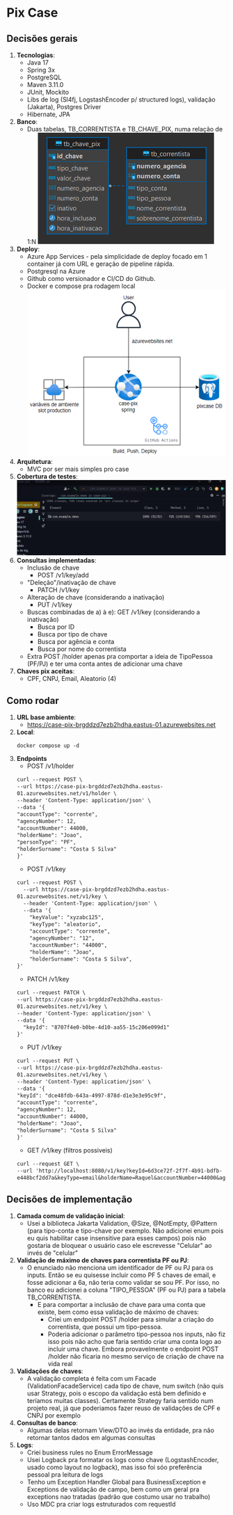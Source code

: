 # Pix Case

## Decisões gerais
1. **Tecnologias**:
    - Java 17
    - Spring 3x
    - PostgreSQL
    - Maven 3.11.0
    - JUnit, Mockito
    - Libs de log (Sl4fj, LogstashEncoder p/ structured logs), validação (Jakarta), Postgres Driver
    - Hibernate, JPA
4. **Banco**:
    - Duas tabelas, TB_CORRENTISTA e TB_CHAVE_PIX, numa relação de 1:N
![](images/er_diagram.png)
5. **Deploy**:
    - Azure App Services - pela simplicidade de deploy focado em 1 container já com URL e geração de pipeline rápida.
    - Postgresql na Azure
    - Github como versionador e CI/CD do Github.
    - Docker e compose pra rodagem local
  ![](images/deploy.png) 
6. **Arquitetura**:
    - MVC por ser mais simples pro case
7. **Cobertura de testes**:
![](images/test_coverage.png)
3. **Consultas implementadas**:
   - Inclusão de chave
      - POST /v1/key/add
   - "Deleção"/inativação de chave
      - PATCH /v1/key
   - Alteração de chave (considerando a inativação)
      - PUT /v1/key
   - Buscas combinadas de a) à e): GET /v1/key (considerando a inativação)
      - Busca por ID
      - Busca por tipo de chave
      - Busca por agência e conta
      - Busca por nome do correntista
   - Extra POST /holder apenas pra comportar a ideia de TipoPessoa (PF/PJ) e ter uma conta antes de adicionar uma chave
2. **Chaves pix aceitas**:
   - CPF, CNPJ, Email, Aleatorio (4)

## Como rodar
1. **URL base ambiente**:
   - https://case-pix-brgddzd7ezb2hdha.eastus-01.azurewebsites.net
2. **Local**:
    ```
    docker compose up -d
    ```
3. **Endpoints**
    - POST /v1/holder
    ```
    curl --request POST \
    --url https://case-pix-brgddzd7ezb2hdha.eastus-01.azurewebsites.net/v1/holder \
    --header 'Content-Type: application/json' \
    --data '{
    "accountType": "corrente",
    "agencyNumber": 12,
    "accountNumber": 44000,
    "holderName": "Joao",
    "personType": "PF",
    "holderSurname": "Costa S Silva"
    }'
    ``` 
    - POST /v1/key
    ```
    curl --request POST \
      --url https://case-pix-brgddzd7ezb2hdha.eastus-01.azurewebsites.net/v1/key \
      --header 'Content-Type: application/json' \
      --data '{
        "keyValue": "xyzabc125",
        "keyType": "aleatorio",
        "accountType": "corrente",
        "agencyNumber": "12",
        "accountNumber": "44000",
        "holderName": "Joao",
        "holderSurname": "Costa S Silva",
    }'
    ``` 
    - PATCH /v1/key
    ```
    curl --request PATCH \
    --url https://case-pix-brgddzd7ezb2hdha.eastus-01.azurewebsites.net/v1/key \
    --header 'Content-Type: application/json' \
    --data '{
      "keyId": "8707f4e0-b0be-4d10-aa55-15c206e099d1"
    }'
    ``` 
    - PUT /v1/key
    ```
    curl --request PUT \
    --url https://case-pix-brgddzd7ezb2hdha.eastus-01.azurewebsites.net/v1/key \
    --header 'Content-Type: application/json' \
    --data '{
    "keyId": "dce48fdb-643a-4997-878d-d1e3e3e95c9f",
    "accountType": "corrente",
    "agencyNumber": 12,
    "accountNumber": 44000,
    "holderName": "Joao",
    "holderSurname": "Costa S Silva"
    }'
    ``` 
    - GET /v1/key (filtros possiveis)
    ```
    curl --request GET \
    --url 'http://localhost:8080/v1/key?keyId=6d3ce72f-2f7f-4b91-bdfb-e448bcf2dd7a&keyType=email&holderName=Raquel&accountNumber=44000&agencyNumber=12&inclusionDate=31%2F07%2F2024'
    ``` 
   
## Decisões de implementação
1. **Camada comum de validação inicial**:
    - Usei a biblioteca Jakarta Validation, @Size, @NotEmpty, @Pattern (para tipo-conta e tipo-chave por exemplo. Não adicionei enum pois eu quis habilitar case insensitive para esses campos) pois não gostaria de bloquear o usuário caso ele escrevesse "Celular" ao invés de "celular"
2. **Validação de máximo de chaves para correntista PF ou PJ**:
    - O enunciado não menciona um identificador de PF ou PJ para os inputs. Então se eu quisesse incluir como PF 5 chaves de email, e fosse adicionar a 6a, não teria como validar se sou PF. Por isso, no banco eu adicionei a coluna "TIPO_PESSOA" (PF ou PJ) para a tabela TB_CORRENTISTA.
        - E para comportar a inclusão de chave para uma conta que existe, bem como essa validação de máximo de chaves:
            - Criei um endpoint POST /holder para simular a criação do correntista, que possui um tipo-pessoa.
            - Poderia adicionar o parâmetro tipo-pessoa nos inputs, não fiz isso pois não acho que faria sentido criar uma conta logo ao incluir uma chave. Embora provavelmente o endpoint POST /holder não ficaria no mesmo serviço de criação de chave na vida real
3. **Validações de chaves**:
    - A validação completa é feita com um Facade (ValidationFacadeService) cada tipo de chave, num switch (não quis usar Strategy, pois o escopo da validação está bem definido e teríamos muitas classes). Certamente Strategy faria sentido num projeto real, já que poderiamos fazer reuso de validações de CPF e CNPJ por exemplo
4. **Consultas de banco**:
    - Algumas delas retornam View/DTO ao invés da entidade, pra não retornar tantos dados em algumas consultas
5. **Logs**:
    - Criei business rules no Enum ErrorMessage
    - Usei Logback pra formatar os logs como chave (LogstashEncoder, usado como layout no logback), mas isso foi sóo preferência pessoal pra leitura de logs
    - Tenho um Exception Handler Global para BusinessException e Exceptions de validação de campo, bem como um geral pra exceptions nao tratadas (padrão que costumo usar no trabalho)
    - Uso MDC pra criar logs estruturados com requestId 
